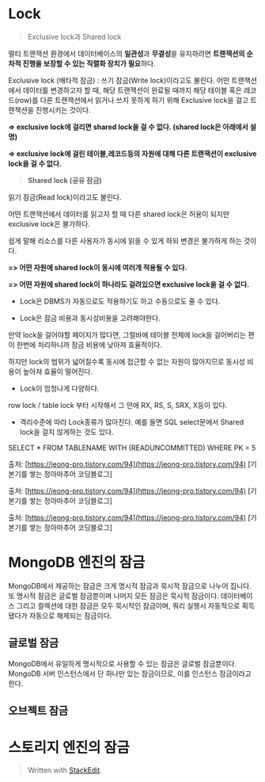 # Lock

>Exclusive lock과 Shared lock

멀티 트랜잭션 환경에서 데이터베이스의  **일관성**과  **무결성**을 유지하려면  **트랜잭션의 순차적 진행을 보장할 수 있는 직렬화 장치가 필요**하다.

Exclusive lock (배타적 잠금)
: 쓰기 잠금(Write lock)이라고도 불린다. 
어떤 트랜잭션에서 데이터를 변경하고자 할 때, 해당 트랜잭션이 완료될 때까지 해당 테이블 혹은 레코드(row)를 다른 트랜잭션에서 읽거나 쓰지 못하게 하기 위해 Exclusive lock을 걸고 트랜잭션을 진행시키는 것이다.

**=> exclusive lock에 걸리면 shared lock을 걸 수 없다. (shared lock은 아래에서 설명)**

**=> exclusive lock에 걸린 테이블,레코드등의 자원에 대해 다른 트랜잭션이 exclusive lock을 걸 수 없다.**

> **Shared lock (공유 잠금)**  

읽기 잠금(Read lock)이라고도 불린다.

어떤 트랜잭션에서 데이터를 읽고자 할 때 다른 shared lock은 허용이 되지만 exclusive lock은 불가하다.

쉽게 말해 리소스를 다른 사용자가 동시에 읽을 수 있게 하되 변경은 불가하게 하는 것이다.

**=> 어떤 자원에 shared lock이 동시에 여러개 적용될 수 있다.**

**=> 어떤 자원에 shared lock이 하나라도 걸려있으면 exclusive lock을 걸 수 없다.**

* Lock은 DBMS가 자동으로도 적용하기도 하고 수동으로도 줄 수 있다.  

* Lock은 잠금 비용과 동시성비용을 고려해야한다.

만약 lock을 걸어야할 페이지가 많다면, 그럴바에 테이블 전체에 lock을 걸어버리는 편이 한번에 처리하니까 잠금 비용에 낮아져 효율적이다.

하지만 lock의 범위가 넓어질수록 동시에 접근할 수 없는 자원이 많아지므로 동시성 비용이 높아져 효율이 떨어진다.

* Lock이 엄청나게 다양하다.

row lock / table lock 부터 시작해서 그 안에 RX, RS, S, SRX, X등이 있다.

* 격리수준에 따라 Lock종류가 많아진다. 예를 들면 SQL select문에서 Shared lock을 걸지 않게하는 것도 있다.

SELECT * FROM TABLENAME WITH (READUNCOMMITTED) WHERE PK = 5

  
  
출처: [https://jeong-pro.tistory.com/94](https://jeong-pro.tistory.com/94) [기본기를 쌓는 정아마추어 코딩블로그]  
  
출처: [https://jeong-pro.tistory.com/94](https://jeong-pro.tistory.com/94) [기본기를 쌓는 정아마추어 코딩블로그]  
  
출처: [https://jeong-pro.tistory.com/94](https://jeong-pro.tistory.com/94) [기본기를 쌓는 정아마추어 코딩블로그]


# MongoDB 엔진의 잠금

MongoDB에서 제공하는 잠금은 크게 명시적 잠금과 묵시적 잠금으로 나누어 집니다. 또 명시적 잠금은 글로벌 잠금뿐이며 나머지 모든 잠금은 묵시적 잠금이다.  데이터베이스 그리고 컬렉션에 대한 잠금은 모두 묵시적인 잠금이며, 쿼리 실행시 자동적으로 획득됐다가 자동으로 해제되는 잠금이다. 

## 글로벌 잠금

MongoDB에서 유일하게 명시적으로 사용할 수 있는 잠금은 글로벌 잠금뿐이다. MongoDB 서버 인스턴스에서 단 하나만 있는 잠금이므로, 이를 인스턴스 잠금이라고 한다.  

## 오브젝트 잠금

# 스토리지 엔진의 잠금


> Written with [StackEdit](https://stackedit.io/).
<!--stackedit_data:
eyJoaXN0b3J5IjpbLTg5MjMxMTI3MywxODY0OTM2NjkzLC02OT
Q1MzkzMTksMTUyMjk2MTExNl19
-->